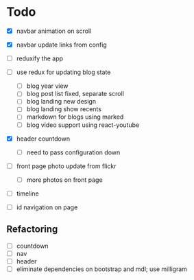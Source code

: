 # Todo

- [x] navbar animation on scroll
- [x] navbar update links from config
- [ ] reduxify the app
- [ ] use redux for updating blog state
  - [ ] blog year view
  - [ ] blog post list fixed, separate scroll
  - [ ] blog landing new design
  - [ ] blog landing show recents
  - [ ] markdown for blogs using marked
  - [ ] blog video support using react-youtube
- [x] header countdown
  - [ ] need to pass configuration down
- [ ] front page photo update from flickr
	- [ ] more photos on front page
- [ ] timeline
- [ ] id navigation on page


## Refactoring
- [ ] countdown
- [ ] nav
- [ ] header
- [ ] eliminate dependencies on bootstrap and mdl; use milligram
